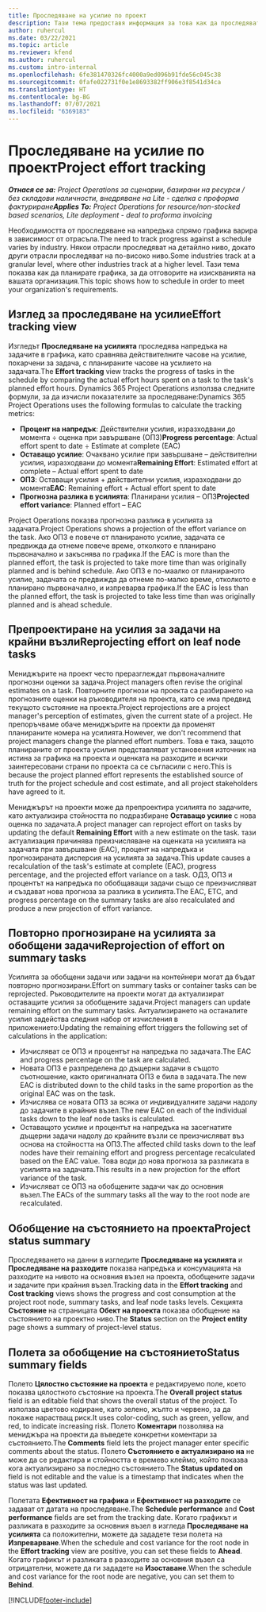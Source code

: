 ```yaml
---
title: Проследяване на усилие по проект
description: Тази тема предоставя информация за това как да проследявате усилието и напредването на работата по проекта.
author: ruhercul
ms.date: 03/22/2021
ms.topic: article
ms.reviewer: kfend
ms.author: ruhercul
ms.custom: intro-internal
ms.openlocfilehash: 6fe381470326fc4000a9ed096b91fde56c045c38
ms.sourcegitcommit: 0fafe022731f0e1e8693382ff906e3f8541d34ca
ms.translationtype: HT
ms.contentlocale: bg-BG
ms.lasthandoff: 07/07/2021
ms.locfileid: "6369183"
---
```

# <a name="project-effort-tracking"></a><span data-ttu-id="4426d-103">Проследяване на усилие по проект</span><span class="sxs-lookup"><span data-stu-id="4426d-103">Project effort tracking</span></span>

<span data-ttu-id="4426d-104">_**Отнася се за:** Project Operations за сценарии, базирани на ресурси / без складови наличности, внедряване на Lite - сделка с проформа фактуриране_</span><span class="sxs-lookup"><span data-stu-id="4426d-104">_**Applies To:** Project Operations for resource/non-stocked based scenarios, Lite deployment - deal to proforma invoicing_</span></span>

<span data-ttu-id="4426d-105">Необходимостта от проследяване на напредъка спрямо графика варира в зависимост от отрасъла.</span><span class="sxs-lookup"><span data-stu-id="4426d-105">The need to track progress against a schedule varies by industry.</span></span> <span data-ttu-id="4426d-106">Някои отрасли проследяват на детайлно ниво, докато други отрасли проследяват на по-високо ниво.</span><span class="sxs-lookup"><span data-stu-id="4426d-106">Some industries track at a granular level, where other industries track at a higher level.</span></span> <span data-ttu-id="4426d-107">Тази тема показва как да планирате графика, за да отговорите на изискванията на вашата организация.</span><span class="sxs-lookup"><span data-stu-id="4426d-107">This topic shows how to schedule in order to meet your organization's requirements.</span></span>

## <a name="effort-tracking-view"></a><span data-ttu-id="4426d-108">Изглед за проследяване на усилие</span><span class="sxs-lookup"><span data-stu-id="4426d-108">Effort tracking view</span></span>

<span data-ttu-id="4426d-109">Изгледът **Проследяване на усилията** проследява напредъка на задачите в графика, като сравнява действителните часове на усилие, похарчени за задача, с планираните часове на усилието на задачата.</span><span class="sxs-lookup"><span data-stu-id="4426d-109">The **Effort tracking** view tracks the progress of tasks in the schedule by comparing the actual effort hours spent on a task to the task's planned effort hours.</span></span> <span data-ttu-id="4426d-110">Dynamics 365 Project Operations използва следните формули, за да изчисли показателите за проследяване:</span><span class="sxs-lookup"><span data-stu-id="4426d-110">Dynamics 365 Project Operations uses the following formulas to calculate the tracking metrics:</span></span>

- <span data-ttu-id="4426d-111">**Процент на напредък**: Действителни усилия, изразходвани до момента ÷ оценка при завършване (ОПЗ)</span><span class="sxs-lookup"><span data-stu-id="4426d-111">**Progress percentage**: Actual effort spent to date ÷ Estimate at complete (EAC)</span></span> 
- <span data-ttu-id="4426d-112">**Оставащо усилие**: Очаквано усилие при завършване – действителни усилия, изразходвани до момента</span><span class="sxs-lookup"><span data-stu-id="4426d-112">**Remaining Effort**: Estimated effort at complete – Actual effort spent to date</span></span> 
- <span data-ttu-id="4426d-113">**ОПЗ**: Оставащи усилия + действителни усилия, изразходвани до момента</span><span class="sxs-lookup"><span data-stu-id="4426d-113">**EAC**: Remaining effort + Actual effort spent to date</span></span> 
- <span data-ttu-id="4426d-114">**Прогнозна разлика в усилията**: Планирани усилия – ОПЗ</span><span class="sxs-lookup"><span data-stu-id="4426d-114">**Projected effort variance**: Planned effort – EAC</span></span>

<span data-ttu-id="4426d-115">Project Operations показва прогнозна разлика в усилията за задачата.</span><span class="sxs-lookup"><span data-stu-id="4426d-115">Project Operations shows a projection of the effort variance on the task.</span></span> <span data-ttu-id="4426d-116">Ако ОПЗ е повече от планираното усилие, задачата се предвижда да отнеме повече време, отколкото е планирано първоначално и закъснява по графика.</span><span class="sxs-lookup"><span data-stu-id="4426d-116">If the EAC is more than the planned effort, the task is projected to take more time than was originally planned and is behind schedule.</span></span> <span data-ttu-id="4426d-117">Ако ОПЗ е по-маалко от планираното усилие, задачата се предвижда да отнеме по-малко време, отколкото е планирано първоначално, и изпреварва графика.</span><span class="sxs-lookup"><span data-stu-id="4426d-117">If the EAC is less than the planned effort, the task is projected to take less time than was originally planned and is ahead schedule.</span></span>

## <a name="reprojecting-effort-on-leaf-node-tasks"></a><span data-ttu-id="4426d-118">Препроектиране на усилия за задачи на крайни възли</span><span class="sxs-lookup"><span data-stu-id="4426d-118">Reprojecting effort on leaf node tasks</span></span>

<span data-ttu-id="4426d-119">Мениджърите на проект често преразглеждат първоначалните прогнозни оценки за задача.</span><span class="sxs-lookup"><span data-stu-id="4426d-119">Project managers often revise the original estimates on a task.</span></span> <span data-ttu-id="4426d-120">Повторните прогнози на проекта са разбирането на прогнозните оценки на ръководителя на проекта, като се има предвид текущото състояние на проекта.</span><span class="sxs-lookup"><span data-stu-id="4426d-120">Project reprojections are a project manager's perception of estimates, given the current state of a project.</span></span> <span data-ttu-id="4426d-121">Не препоръчваме обаче мениджърите на проекти да променят планираните номера на усилията.</span><span class="sxs-lookup"><span data-stu-id="4426d-121">However, we don't recommend that project managers change the planned effort numbers.</span></span> <span data-ttu-id="4426d-122">Това е така, защото планираните от проекта усилия представляват установения източник на истина за графика на проекта и оценката на разходите и всички заинтересовани страни по проекта са се съгласили с него.</span><span class="sxs-lookup"><span data-stu-id="4426d-122">This is because the project planned effort represents the established source of truth for the project schedule and cost estimate, and all project stakeholders have agreed to it.</span></span>

<span data-ttu-id="4426d-123">Мениджърът на проекти може да препроектира усилията по задачите, като актуализира стойността по подразбиране **Оставащо усилие** с нова оценка по задачата.</span><span class="sxs-lookup"><span data-stu-id="4426d-123">A project manager can reproject effort on tasks by updating the default **Remaining Effort** with a new estimate on the task.</span></span> <span data-ttu-id="4426d-124">тази актуализация причинява преизчисляване на оценката на усилията на задачата при завършване (EAC), процент на напредъка и прогнозираната дисперсия на усилията за задача.</span><span class="sxs-lookup"><span data-stu-id="4426d-124">This update causes a recalculation of the task's estimate at complete (EAC), progress percentage, and the projected effort variance on a task.</span></span> <span data-ttu-id="4426d-125">ОДЗ, ОПЗ и процентът на напредъка по обобщаващи задачи също се преизчисляват и създават нова прогноза за разлика в усилията.</span><span class="sxs-lookup"><span data-stu-id="4426d-125">The EAC, ETC, and progress percentage on the summary tasks are also recalculated and produce a new projection of effort variance.</span></span>

## <a name="reprojection-of-effort-on-summary-tasks"></a><span data-ttu-id="4426d-126">Повторно прогнозиране на усилията за обобщени задачи</span><span class="sxs-lookup"><span data-stu-id="4426d-126">Reprojection of effort on summary tasks</span></span>

<span data-ttu-id="4426d-127">Усилията за обобщени задачи или задачи на контейнери могат да бъдат повторно прогнозирани.</span><span class="sxs-lookup"><span data-stu-id="4426d-127">Effort on summary tasks or container tasks can be reprojected.</span></span> <span data-ttu-id="4426d-128">Ръководителите на проекти могат да актуализират оставащите усилия за обобщените задачи.</span><span class="sxs-lookup"><span data-stu-id="4426d-128">Project managers can update remaining effort on the summary tasks.</span></span> <span data-ttu-id="4426d-129">Актуализирането на останалите усилия задейства следния набор от изчисления в приложението:</span><span class="sxs-lookup"><span data-stu-id="4426d-129">Updating the remaining effort triggers the following set of calculations in the application:</span></span>

- <span data-ttu-id="4426d-130">Изчисляват се ОПЗ и процентът на напредъка по задачата.</span><span class="sxs-lookup"><span data-stu-id="4426d-130">The EAC and progress percentage on the task are calculated.</span></span>
- <span data-ttu-id="4426d-131">Новата ОПЗ е разпределена до дъщерни задачи в същото съотношение, както оригиналната ОПЗ е била в задачата.</span><span class="sxs-lookup"><span data-stu-id="4426d-131">The new EAC is distributed down to the child tasks in the same proportion as the original EAC was on the task.</span></span>
- <span data-ttu-id="4426d-132">Изчислява се новата ОПЗ за всяка от индивидуалните задачи надолу до задачите в крайния възел.</span><span class="sxs-lookup"><span data-stu-id="4426d-132">The new EAC on each of the individual tasks down to the leaf node tasks is calculated.</span></span> 
- <span data-ttu-id="4426d-133">Оставащото усилие и процентът на напредъка на засегнатите дъщерни задачи надолу до крайните възли се преизчисляват въз основа на стойността на ОПЗ.</span><span class="sxs-lookup"><span data-stu-id="4426d-133">The affected child tasks down to the leaf nodes have their remaining effort and progress percentage recalculated based on the EAC value.</span></span> <span data-ttu-id="4426d-134">Това води до нова прогноза за разликата в усилията на задачата.</span><span class="sxs-lookup"><span data-stu-id="4426d-134">This results in a new projection for the effort variance of the task.</span></span> 
- <span data-ttu-id="4426d-135">Изчисляват се ОПЗ на обобщените задачи чак до основния възел.</span><span class="sxs-lookup"><span data-stu-id="4426d-135">The EACs of the summary tasks all the way to the root node are recalculated.</span></span>


## <a name="project-status-summary"></a><span data-ttu-id="4426d-136">Обобщение на състоянието на проекта</span><span class="sxs-lookup"><span data-stu-id="4426d-136">Project status summary</span></span>

<span data-ttu-id="4426d-137">Проследяването на данни в изгледите **Проследяване на усилията** и **Проследяване на разходите** показва напредъка и консумацията на разходите на нивото на основния възел на проекта, обобщените задачи и задачите при крайния възел.</span><span class="sxs-lookup"><span data-stu-id="4426d-137">Tracking data in the **Effort tracking** and **Cost tracking** views shows the progress and cost consumption at the project root node, summary tasks, and leaf node tasks levels.</span></span> <span data-ttu-id="4426d-138">Секцията **Състояние** на страницата **Обект на проекта** показва обобщение на състоянието на проектно ниво.</span><span class="sxs-lookup"><span data-stu-id="4426d-138">The **Status** section on the **Project entity** page shows a summary of project-level status.</span></span>

## <a name="status-summary-fields"></a><span data-ttu-id="4426d-139">Полета за обобщение на състоянието</span><span class="sxs-lookup"><span data-stu-id="4426d-139">Status summary fields</span></span>

<span data-ttu-id="4426d-140">Полето **Цялостно състояние на проекта** е редактируемо поле, което показва цялостното състояние на проекта.</span><span class="sxs-lookup"><span data-stu-id="4426d-140">The **Overall project status** field is an editable field that shows the overall status of the project.</span></span> <span data-ttu-id="4426d-141">То използва цветово кодиране, като зелено, жълто и червено, за да покаже нарастващ риск.</span><span class="sxs-lookup"><span data-stu-id="4426d-141">It uses color-coding, such as green, yellow, and red, to indicate increasing risk.</span></span> <span data-ttu-id="4426d-142">Полето **Коментари** позволява на мениджъра на проекти да въведете конкретни коментари за състоянието.</span><span class="sxs-lookup"><span data-stu-id="4426d-142">The **Comments** field lets the project manager enter specific comments about the status.</span></span> <span data-ttu-id="4426d-143">Полето **Състоянието е актуализирано на** не може да се редактира и стойността е времево клеймо, който показва кога актуализирано за последно състоянието.</span><span class="sxs-lookup"><span data-stu-id="4426d-143">The **Status updated on** field is not editable and the value is a timestamp that indicates when the status was last updated.</span></span>

<span data-ttu-id="4426d-144">Полетата **Ефективност на графика** и **Ефективност на разходите** се задават от датата на проследяване.</span><span class="sxs-lookup"><span data-stu-id="4426d-144">The **Schedule performance** and **Cost performance** fields are set from the tracking date.</span></span> <span data-ttu-id="4426d-145">Когато графикът и разликата в разходите за основния възел в изгледа **Проследяване на усилията** са положителни, можете да зададете тези полета на **Изпреварване**.</span><span class="sxs-lookup"><span data-stu-id="4426d-145">When the schedule and cost variance for the root node in the **Effort tracking** view are positive, you can set these fields to **Ahead**.</span></span> <span data-ttu-id="4426d-146">Когато графикът и разликата в разходите за основния възел са отрицателни, можете да ги зададете на **Изоставане**.</span><span class="sxs-lookup"><span data-stu-id="4426d-146">When the schedule and cost variance for the root node are negative, you can set them to **Behind**.</span></span>


[!INCLUDE[footer-include](../includes/footer-banner.md)]
